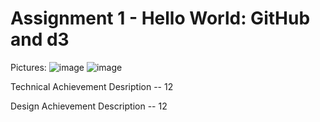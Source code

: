 Assignment 1 - Hello World: GitHub and d3  
===

Pictures:
![image](https://github.com/jacobadamsky/a1-ghd3/blob/master/picture1.PNG)
![image](https://github.com/jacobadamsky/a1-ghd3/blob/master/picture2.PNG)

Technical Achievement Desription -- 12 



Design Achievement Description -- 12

